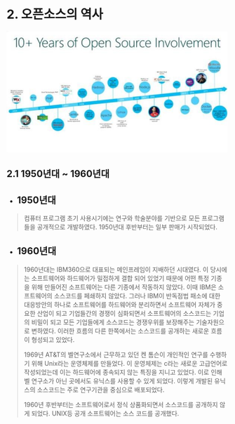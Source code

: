 # 2. 오픈소스의 역사

![](/assets/History.png)

## 2.1 1950년대 ~ 1960년대

* ## 1950년대

> 컴퓨터 프로그램 초기 사용시기에는 연구와 학술분야를 기반으로 모든 프로그램들을 공개적으로 개발하였다. 1950년대 후반부터는 일부 판매가 시작되었다.

* ## 1960년대

> 1960년대는 IBM360으로 대표되는 메인프레임이 지배하던 시대였다. 이 당시에는 소프트웨어와 하드웨어가 밀접하게 결합 되어 있었기 때문에 어떤 특정 기종을 위해 만들어진 소프트웨어는 다른 기종에서 작동하지 않았다. 이때 IBM은 소프트웨어의 소스코드를 페쇄하지 않았다. 그러나 IBM이 반독점법 패소에 대한 대응방안의 하나로 소프트웨어를 하드웨어와 분리하면서 소프트웨어 자체가 중요한 산업이 되고 기업들간의 경쟁이 심화되면서 소프트웨어의 소스코드는 기업의 비밀이 되고 모든 기업들에게 소스코드는 경쟁우위를 보장해주는 기술자원으로 변하였다. 이러한 흐름의 다른 한쪽에서는 소스코드를 공개하는 새로운 흐름이 형성되고 있었다.
>
> 1969년 AT&T의 벨연구소에서 근무하고 있던 켄 톰슨이 개인적인 연구를 수행하기 위해 Unix라는 운영체제를 만들었다. 이 운영체제는 c라는 새로운 고급언어로 작성되었는데 이는 하드웨어에 종속되지 않는 특징을 지니고 있었다. 이로 인해 벨 연구소가 아닌 곳에서도 유닉스를 사용할 수 있게 되었다. 이렇게 개발된 유닉스의 소스코드는 주로 연구기관을 중심으로 배포되었다.
>
> 1960년 후반부터는 소프트웨어로서 정식 상품화되면서 소스코드를 공개하지 않게 되었다. UNIX등 공개 소프트웨어는 소스 코드를  공개했다.



